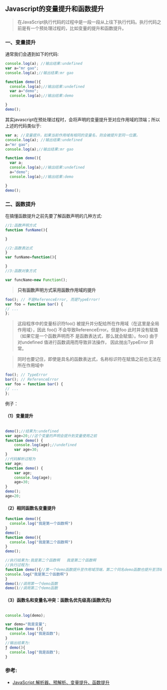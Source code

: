 ## Javascript的变量提升和函数提升 

> 在JavaScript执行代码的过程中是一段一段从上往下执行代码。执行代码之前是有一个预处理过程的，比如变量的提升和函数提升。

### 一、变量提升

通常我们会遇到如下的代码:

```js
console.log(a); //输出结果:undefined
var a="mr gao";
console.log(a);//输出结果:mr gao

function demo(){
  console.log(a);//输出结果:undefined
  var a="demo";
  console.log(a);//输出结果:demo

}
demo();

```

其实javascript在预处理过程时，会将声明的变量提升至对应作用域的顶端；所以上述的代码类似于:
```js
var a; //变量提升，如果当前作用域有相同的变量名，则会被提升至同一位置。
console.log(a); //输出结果:undefined
a="mr gao";
console.log(a);//输出结果:mr gao

function demo(){
  var a;
  console.log(a);//输出结果:undefined
  a="demo";
  console.log(a);//输出结果:demo

}
demo();
```

### 二、函数提升

在搞懂函数提升之前先要了解函数声明的几种方式:

```js
//1:函数声明方式
function funName(){

}

//2:函数表达式
}
var funName=function(){

}
//3:函数对象方式

var funcName=new Function();

```

> **只有函数声明方式采用函数作用域的提升**
```js
foo(); // 不是ReferenceError, 而是TypeError!
var foo = function bar() {
// ...
};
```
> 这段程序中的变量标识符foo() 被提升并分配给所在作用域（在这里是全局作用域），因此
foo() 不会导致ReferenceError。但是foo 此时并没有赋值（如果它是一个函数声明而不
是函数表达式，那么就会赋值）。foo() 由于对undefined 值进行函数调用而导致非法操作，
因此抛出TypeError 异常。

> 同时也要记住，即使是具名的函数表达式，名称标识符在赋值之前也无法在所在作用域中
```js
foo(); // TypeError
bar(); // ReferenceError
var foo = function bar() {
// ...
};
```
例子：
#### （1）变量提升

```js

demo();//结果为:undefined
var age=20;//这个变量的声明会提升到变量使用之前
function demo() {
    console.log(age);//undefined
    var age=30;
}
//代码解析过程为
var age;
function demo() {
    var age;
    console.log(age);
    age=30;
}
demo();
age=20;
```

#### （2）相同函数名变量提升

```js
function demo(){
  console.log("我是第一个函数啊")
}
demo();
function demo(){
  console.log("我是第二个函数啊")
}
demo();

//执行结果为:我是第二个函数啊   我是第二个函数啊
//执行过程为:
function demo(){//第一个demo函数提升至作用域顶端，第二个同名demo函数也提升至顶端，覆盖第一个demo函数
console.log("我是第二个函数啊")
}
demo()//调用第一个demo函数
demo()//调用第二个demo函数

```

#### （3）函数名和变量名冲突：函数名优先级高(函数优先)

```js

console.log(demo);

var demo="我是变量";
function demo (){
  console.log("我是函数");
}
//输出结果为:
ƒ demo(){
  console.log("我是函数");
}
```


### 参考:
- [JavaScript 解析器、预解析、变量提升、函数提升](https://blog.csdn.net/weixin_42787326/article/details/81328757)

